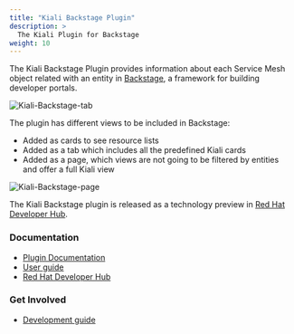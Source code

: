 ```yaml
---
title: "Kiali Backstage Plugin"
description: >
  The Kiali Plugin for Backstage 
weight: 10
---
```


The Kiali Backstage Plugin provides information about each Service Mesh object related with an entity in [Backstage](https://backstage.io/docs/overview/what-is-backstage/), a framework for building developer portals.

![Kiali-Backstage-tab](/images/documentation/integration/kiali-tab.png)

The plugin has different views to be included in Backstage: 
* Added as cards to see resource lists
* Added as a tab which includes all the predefined Kiali cards
* Added as a page, which views are not going to be filtered by entities and offer a full Kiali view

![Kiali-Backstage-page](/images/documentation/integration/kiali-page.png)

The Kiali Backstage plugin is released as a technology preview in [Red Hat Developer Hub](https://developers.redhat.com/rhdh/overview).

### Documentation
* [Plugin Documentation](https://github.com/backstage/community-plugins/blob/main/workspaces/kiali)
* [User guide](https://github.com/backstage/community-plugins/tree/main/workspaces/kiali#for-users)
* [Red Hat Developer Hub](https://developers.redhat.com/rhdh/overview)

### Get Involved
* [Development guide](https://github.com/backstage/community-plugins/blob/main/workspaces/kiali/DEVELOPMENT.md)